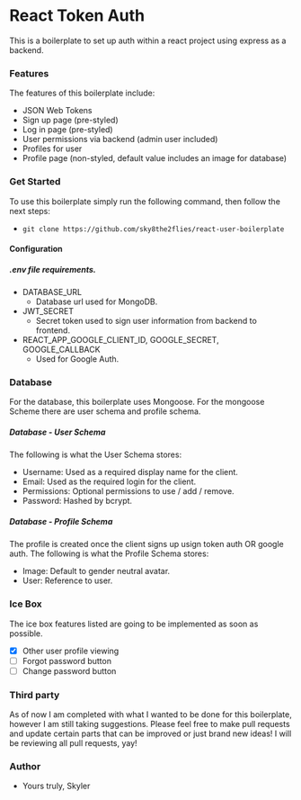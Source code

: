# React Token Auth

This is a boilerplate to set up auth within a react project using express as a backend.

### Features

The features of this boilerplate include:

-   JSON Web Tokens
-   Sign up page (pre-styled)
-   Log in page (pre-styled)
-   User permissions via backend (admin user included)
-   Profiles for user
-   Profile page (non-styled, default value includes an image for database)

### Get Started

To use this boilerplate simply run the following command, then follow the next steps:

-   `git clone https://github.com/sky8the2flies/react-user-boilerplate`

#### Configuration

##### .env file requirements.

-   DATABASE_URL
    -   Database url used for MongoDB.
-   JWT_SECRET
    -   Secret token used to sign user information from backend to frontend.
-   REACT_APP_GOOGLE_CLIENT_ID, GOOGLE_SECRET, GOOGLE_CALLBACK
    -   Used for Google Auth.

### Database

For the database, this boilerplate uses Mongoose. For the mongoose Scheme there are user schema and profile schema.

##### Database - User Schema

The following is what the User Schema stores:

-   Username: Used as a required display name for the client.
-   Email: Used as the required login for the client.
-   Permissions: Optional permissions to use / add / remove.
-   Password: Hashed by bcrypt.

##### Database - Profile Schema

The profile is created once the client signs up usign token auth OR google auth.
The following is what the Profile Schema stores:

-   Image: Default to gender neutral avatar.
-   User: Reference to user.

### Ice Box

The ice box features listed are going to be implemented as soon as possible.

-   [x] Other user profile viewing
-   [ ] Forgot password button
-   [ ] Change password button

### Third party

As of now I am completed with what I wanted to be done for this boilerplate, however I am still taking suggestions. Please feel free to make pull requests and update certain parts that can be improved or just brand new ideas! I will be reviewing all pull requests, yay!

### Author

-   Yours truly, Skyler
